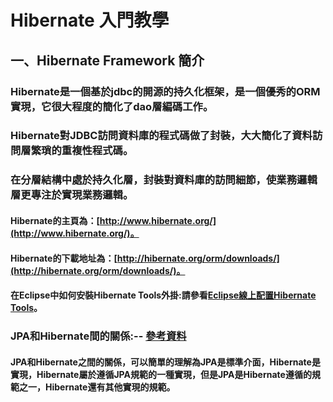 # Hibernate 入門教學
## 一、Hibernate Framework 簡介
### Hibernate是一個基於jdbc的開源的持久化框架，是一個優秀的ORM實現，它很大程度的簡化了dao層編碼工作。
### Hibernate對JDBC訪問資料庫的程式碼做了封裝，大大簡化了資料訪問層繁瑣的重複性程式碼。
### 在分層結構中處於持久化層，封裝對資料庫的訪問細節，使業務邏輯層更專注於實現業務邏輯。
#### Hibernate的主頁為：[http://www.hibernate.org/](http://www.hibernate.org/)。
#### Hibernate的下載地址為：[http://hibernate.org/orm/downloads/](http://hibernate.org/orm/downloads/)。
#### 在Eclipse中如何安裝Hibernate Tools外掛:請參看[Eclipse線上配置Hibernate Tools](https://www.itread01.com/content/1547853862.html)。
### JPA和Hibernate間的關係:-- [參考資料](https://www.itread01.com/content/1547175259.html)
#### JPA和Hibernate之間的關係，可以簡單的理解為JPA是標準介面，Hibernate是實現，Hibernate屬於遵循JPA規範的一種實現，但是JPA是Hibernate遵循的規範之一，Hibernate還有其他實現的規範。
